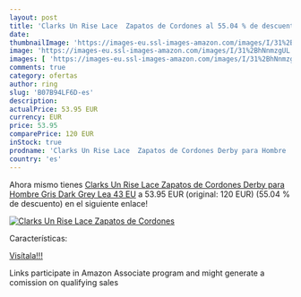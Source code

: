```yaml
---
layout: post
title: 'Clarks Un Rise Lace  Zapatos de Cordones al 55.04 % de descuento'
date: 
thumbnailImage: 'https://images-eu.ssl-images-amazon.com/images/I/31%2BhNnmzgUL._SL200_.jpg'
image: 'https://images-eu.ssl-images-amazon.com/images/I/31%2BhNnmzgUL._SL200_.jpg'
images: [ 'https://images-eu.ssl-images-amazon.com/images/I/31%2BhNnmzgUL._SL200_.jpg' ]
comments: true
category: ofertas
author: ring
slug: 'B07B94LF6D-es'
description:
actualPrice: 53.95 EUR
currency: EUR
price: 53.95
comparePrice: 120 EUR
inStock: true
prodname: 'Clarks Un Rise Lace  Zapatos de Cordones Derby para Hombre  Gris  Dark Grey Lea   43 EU'
country: 'es'
---
```


Ahora mismo tienes [Clarks Un Rise Lace  Zapatos de Cordones Derby para Hombre  Gris  Dark Grey Lea   43 EU](https://www.amazon.es/dp/B07B94LF6D/?tag=tolees-21) a 53.95 EUR (original: 120 EUR) (55.04 %  de descuento) en el siguiente enlace!

[![Clarks Un Rise Lace  Zapatos de Cordones](https://images-eu.ssl-images-amazon.com/images/I/31%2BhNnmzgUL._SL200_.jpg)](https://www.amazon.es/dp/B07B94LF6D/?tag=tolees-21)

Características:


[Visítala!!!](https://www.amazon.es/dp/B07B94LF6D/?tag=tolees-21)

Links participate in Amazon Associate program and might generate a comission on qualifying sales
